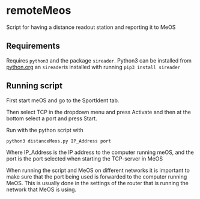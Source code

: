# remoteMeos
Script for having a distance readout station and reporting it to MeOS

## Requirements
Requires `python3` and  the package `sireader`. 
Python3 can be installed from [python.org](https://python.org) an `sireader`is installed with running `pip3 install sireader`


## Running script
First start meOS and go to the SportIdent tab.

Then select TCP in the dropdown menu and press Activate and then at the bottom select a port and press Start.

Run with the python script with

    python3 distanceMeos.py IP_Address port

Where IP_Address is the IP address to the computer running meOS, and the port is the port selected when starting the TCP-server in MeOS

When running the script and MeOS on different networks it is important to make sure that the port being used is forwarded to the computer running MeOS. This is usually done in the settings of the router that is running the network that MeOS is using.
  
